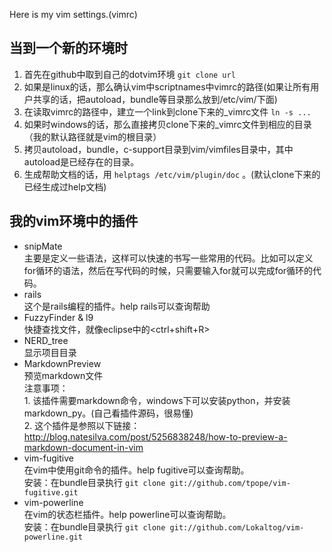 Here is my vim settings.(vimrc)

当到一个新的环境时
---
1. 首先在github中取到自己的dotvim环境
`git clone url`
2. 如果是linux的话，那么确认vim中scriptnames中vimrc的路径(如果让所有用户共享的话，把autoload，bundle等目录那么放到/etc/vim/下面)
3. 在读取vimrc的路径中，建立一个link到clone下来的_vimrc文件
`ln -s ...`
4. 如果时windows的话，那么直接拷贝clone下来的_vimrc文件到相应的目录（我的默认路径就是vim的根目录）
5. 拷贝autoload，bundle，c-support目录到vim/vimfiles目录中，其中autoload是已经存在的目录。
6. 生成帮助文档的话，用 `helptags /etc/vim/plugin/doc` 。(默认clone下来的已经生成过help文档)

我的vim环境中的插件
---
* snipMate  
	主要是定义一些语法，这样可以快速的书写一些常用的代码。比如可以定义for循环的语法，然后在写代码的时候，只需要输入for<tab>就可以完成for循环的代码。
* rails  
	这个是rails编程的插件。help rails可以查询帮助
* FuzzyFinder & l9  
	快捷查找文件，就像eclipse中的<ctrl+shift+R>
* NERD_tree  
	显示项目目录
* MarkdownPreview  
	预览markdown文件  
	注意事项：  
	  1. 该插件需要markdown命令，windows下可以安装python，并安装markdown_py。(自己看插件源码，很易懂)  
	  2. 这个插件是参照以下链接：<http://blog.natesilva.com/post/5256838248/how-to-preview-a-markdown-document-in-vim>
* vim-fugitive  
    在vim中使用git命令的插件。help fugitive可以查询帮助。  
	安装：在bundle目录执行  `git clone git://github.com/tpope/vim-fugitive.git`
* vim-powerline  
    在vim的状态栏插件。help powerline可以查询帮助。  
	安装：在bundle目录执行  `git clone git://github.com/Lokaltog/vim-powerline.git`
